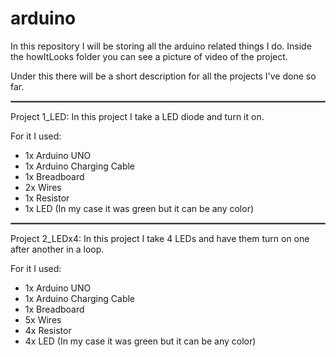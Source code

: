 # arduino

In this repository I will be storing all the
arduino related things I do. Inside the howItLooks
folder you can see a picture of video of the
project.

Under this there will be a short description
for all the projects I've done so far.

<hr style="border:1px solid gray">
Project 1_LED:
In this project I take a LED diode and turn it on.

For it I used:

- 1x Arduino UNO
- 1x Arduino Charging Cable
- 1x Breadboard
- 2x Wires
- 1x Resistor
- 1x LED (In my case it was green but it can be any color)

<hr style="border:1px solid gray">
Project 2_LEDx4:
In this project I take 4 LEDs and have them turn on one
after another in a loop.

For it I used:
- 1x Arduino UNO
- 1x Arduino Charging Cable
- 1x Breadboard
- 5x Wires
- 4x Resistor
- 4x LED (In my case it was green but it can be any color)